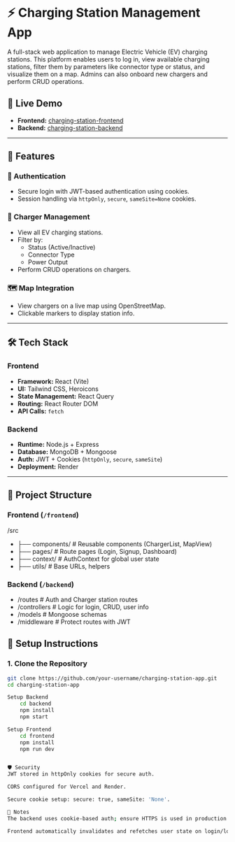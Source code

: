 # ⚡ Charging Station Management App

A full-stack web application to manage Electric Vehicle (EV) charging stations. This platform enables users to log in, view available charging stations, filter them by parameters like connector type or status, and visualize them on a map. Admins can also onboard new chargers and perform CRUD operations.

## 🔗 Live Demo

- **Frontend:** [charging-station-frontend](https://charging-station-frontend-sage.vercel.app)
- **Backend:** [charging-station-backend](https://chargingstation-backend-1.onrender.com)

---

## 🚀 Features

### 👥 Authentication
- Secure login with JWT-based authentication using cookies.
- Session handling via `httpOnly`, `secure`, `sameSite=None` cookies.

### 🔌 Charger Management
- View all EV charging stations.
- Filter by:
  - Status (Active/Inactive)
  - Connector Type
  - Power Output
- Perform CRUD operations on chargers.

### 🗺️ Map Integration
- View chargers on a live map using OpenStreetMap.
- Clickable markers to display station info.

---

## 🛠️ Tech Stack

### Frontend
- **Framework:** React (Vite)
- **UI:** Tailwind CSS, Heroicons
- **State Management:** React Query
- **Routing:** React Router DOM
- **API Calls:** `fetch`

### Backend
- **Runtime:** Node.js + Express
- **Database:** MongoDB + Mongoose
- **Auth:** JWT + Cookies (`httpOnly`, `secure`, `sameSite`)
- **Deployment:** Render

---

## 📁 Project Structure

### Frontend (`/frontend`)

/src
- ├── components/ # Reusable components (ChargerList, MapView)
- ├── pages/ # Route pages (Login, Signup, Dashboard)
- ├── context/ # AuthContext for global user state
- ├── utils/ # Base URLs, helpers



### Backend (`/backend`)

- /routes # Auth and Charger station routes
- /controllers # Logic for login, CRUD, user info
- /models # Mongoose schemas
- /middleware # Protect routes with JWT


## 🧪 Setup Instructions

### 1. Clone the Repository

```bash
git clone https://github.com/your-username/charging-station-app.git
cd charging-station-app

Setup Backend
    cd backend
    npm install
    npm start

Setup Frontend
    cd frontend
    npm install
    npm run dev


🛡️ Security
JWT stored in httpOnly cookies for secure auth.

CORS configured for Vercel and Render.

Secure cookie setup: secure: true, sameSite: 'None'.

📌 Notes
The backend uses cookie-based auth; ensure HTTPS is used in production (e.g., on Vercel + Render).

Frontend automatically invalidates and refetches user state on login/logout using React Query.
